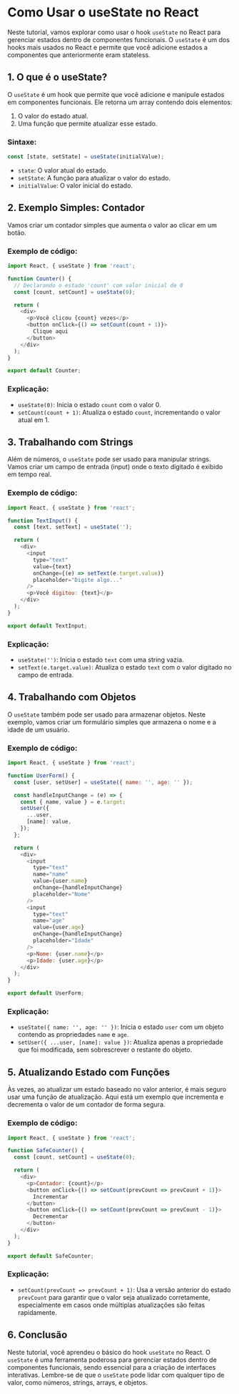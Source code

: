 # Como Usar o useState no React

Neste tutorial, vamos explorar como usar o hook `useState` no React para gerenciar estados dentro de componentes funcionais. O `useState` é um dos hooks mais usados no React e permite que você adicione estados a componentes que anteriormente eram stateless.

## 1. O que é o useState?

O `useState` é um hook que permite que você adicione e manipule estados em componentes funcionais. Ele retorna um array contendo dois elementos:

1. O valor do estado atual.
2. Uma função que permite atualizar esse estado.

### Sintaxe:

```javascript
const [state, setState] = useState(initialValue);
```

- `state`: O valor atual do estado.
- `setState`: A função para atualizar o valor do estado.
- `initialValue`: O valor inicial do estado.

## 2. Exemplo Simples: Contador

Vamos criar um contador simples que aumenta o valor ao clicar em um botão.

### Exemplo de código:

```javascript
import React, { useState } from 'react';

function Counter() {
  // Declarando o estado 'count' com valor inicial de 0
  const [count, setCount] = useState(0);

  return (
    <div>
      <p>Você clicou {count} vezes</p>
      <button onClick={() => setCount(count + 1)}>
        Clique aqui
      </button>
    </div>
  );
}

export default Counter;
```

### Explicação:

- `useState(0)`: Inicia o estado `count` com o valor 0.
- `setCount(count + 1)`: Atualiza o estado `count`, incrementando o valor atual em 1.

## 3. Trabalhando com Strings

Além de números, o `useState` pode ser usado para manipular strings. Vamos criar um campo de entrada (input) onde o texto digitado é exibido em tempo real.

### Exemplo de código:

```javascript
import React, { useState } from 'react';

function TextInput() {
  const [text, setText] = useState('');

  return (
    <div>
      <input 
        type="text" 
        value={text} 
        onChange={(e) => setText(e.target.value)} 
        placeholder="Digite algo..." 
      />
      <p>Você digitou: {text}</p>
    </div>
  );
}

export default TextInput;
```

### Explicação:

- `useState('')`: Inicia o estado `text` com uma string vazia.
- `setText(e.target.value)`: Atualiza o estado `text` com o valor digitado no campo de entrada.

## 4. Trabalhando com Objetos

O `useState` também pode ser usado para armazenar objetos. Neste exemplo, vamos criar um formulário simples que armazena o nome e a idade de um usuário.

### Exemplo de código:

```javascript
import React, { useState } from 'react';

function UserForm() {
  const [user, setUser] = useState({ name: '', age: '' });

  const handleInputChange = (e) => {
    const { name, value } = e.target;
    setUser({
      ...user,
      [name]: value,
    });
  };

  return (
    <div>
      <input
        type="text"
        name="name"
        value={user.name}
        onChange={handleInputChange}
        placeholder="Nome"
      />
      <input
        type="text"
        name="age"
        value={user.age}
        onChange={handleInputChange}
        placeholder="Idade"
      />
      <p>Nome: {user.name}</p>
      <p>Idade: {user.age}</p>
    </div>
  );
}

export default UserForm;
```

### Explicação:

- `useState({ name: '', age: '' })`: Inicia o estado `user` com um objeto contendo as propriedades `name` e `age`.
- `setUser({ ...user, [name]: value })`: Atualiza apenas a propriedade que foi modificada, sem sobrescrever o restante do objeto.

## 5. Atualizando Estado com Funções

Às vezes, ao atualizar um estado baseado no valor anterior, é mais seguro usar uma função de atualização. Aqui está um exemplo que incrementa e decrementa o valor de um contador de forma segura.

### Exemplo de código:

```javascript
import React, { useState } from 'react';

function SafeCounter() {
  const [count, setCount] = useState(0);

  return (
    <div>
      <p>Contador: {count}</p>
      <button onClick={() => setCount(prevCount => prevCount + 1)}>
        Incrementar
      </button>
      <button onClick={() => setCount(prevCount => prevCount - 1)}>
        Decrementar
      </button>
    </div>
  );
}

export default SafeCounter;
```

### Explicação:

- `setCount(prevCount => prevCount + 1)`: Usa a versão anterior do estado `prevCount` para garantir que o valor seja atualizado corretamente, especialmente em casos onde múltiplas atualizações são feitas rapidamente.

## 6. Conclusão

Neste tutorial, você aprendeu o básico do hook `useState` no React. O `useState` é uma ferramenta poderosa para gerenciar estados dentro de componentes funcionais, sendo essencial para a criação de interfaces interativas. Lembre-se de que o `useState` pode lidar com qualquer tipo de valor, como números, strings, arrays, e objetos.

